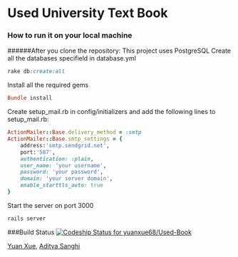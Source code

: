 # Used University Text Book

### How to run it on your local machine
######After you clone the repository:
This project uses PostgreSQL
Create all the databases specifield in database.yml
```ruby
rake db:create:all
```

Install all the required gems
```ruby
Bundle install
```

Create setup_mail.rb in config/initializers and add the following lines to setup_mail.rb:

```ruby
ActionMailer::Base.delivery_method = :smtp
ActionMailer::Base.smtp_settings = {
	address:'smtp.sendgrid.net',
	port:'587',
	authentication: :plain,
	user_name: 'your username',
	password: 'your password',
	domain: 'your server domain',
	enable_starttls_auto: true
}
```

Start the server on port 3000
```ruby
rails server
```

###Build Status
[ ![Codeship Status for yuanxue68/Used-Book](https://codeship.com/projects/ba052990-56a9-0133-5c51-5ebc52a48109/status?branch=master)](https://codeship.com/projects/109413)

[Yuan Xue](https://github.com/yuanxue68), [Aditya Sanghi](https://github.com/adityasan92)
